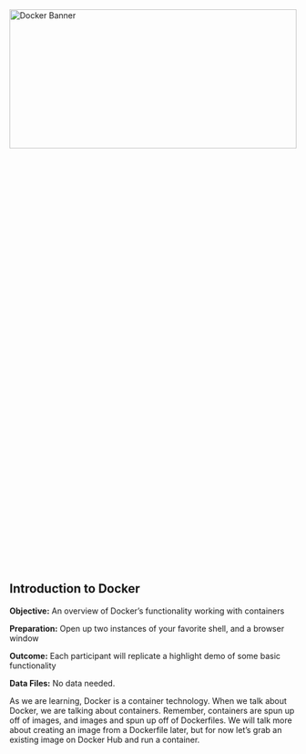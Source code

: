 
<img alt="Docker Banner" height="25%" width="100%" src="https://user-images.githubusercontent.com/21102559/41428354-d2fd1052-6fd7-11e8-8824-d4873955d89c.png">

## Introduction to Docker 

**Objective:** An overview of Docker’s functionality working with containers<br>

**Preparation:** Open up two instances of your favorite shell, and a browser window<br>

**Outcome:** Each participant will replicate a highlight demo of some basic functionality<br>

**Data Files:** No data needed.<br>

As we are learning, Docker is a container technology. When we talk about Docker, we are talking about containers. Remember, containers are spun up off of images, and images and spun up off of Dockerfiles. We will talk more about creating an image from a Dockerfile later, but for now let’s grab an existing image on Docker Hub and run a container.